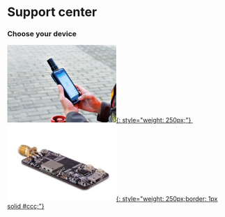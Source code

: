 # Support center 

### Choose your device


 [![](images/d303.jpg){: style="weight: 250px;"} ](/d303-docs)&nbsp;&nbsp;
 [![](images/rtk-board.jpg){: style="weight: 250px;border: 1px solid #ccc;"} ](/rtk-board)

 
 
 
 

 
 